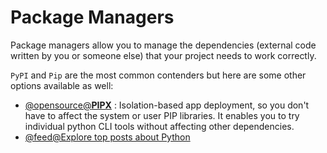 # Package Managers

Package managers allow you to manage the dependencies (external code written by you or someone else) that your project needs to work correctly.

`PyPI` and `Pip` are the most common contenders but here are some other options available as well:

- [@opensource@**PIPX**](https://github.com/pypa/pipx) : Isolation-based app deployment, so you don't have to affect the system or user PIP libraries. It enables you to try individual python CLI tools without affecting other dependencies.
- [@feed@Explore top posts about Python](https://app.daily.dev/tags/python?ref=roadmapsh)
